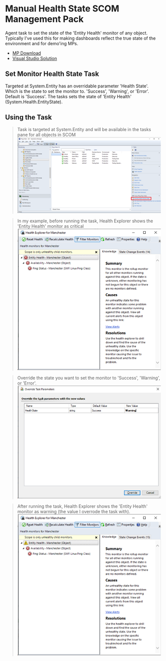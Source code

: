 # Manual Health State SCOM Management Pack

Agent task to set the state of the 'Entity Health' monitor of any object. Typically I've used this for making dashboards reflect the true state of the environment and for demo'ing MPs.

* [MP Download](MPs)
* [Visual Studio Solution](<Manual Health State>)

## Set Monitor Health State Task

Targeted at System.Entity has an overridable parameter 'Health State'. Which is the state to set the monitor to. 'Success', 'Warning', or 'Error'. Default is 'Success'. The tasks sets the state of 'Entity Health' (System.Health.EntityState).

## Using the Task

>Task is targeted at System.Entity and will be available in the tasks pane for all objects in SCOM
![Set Entity Health Monitor State Task](<Screencaps/Set Entity Health Monitor State Task.png>)

>In my example, before running the task, Health Explorer shows the 'Entity Health' monitor as critical   
![Alt text](<Screencaps/Health Explorer Before.png>)

>Override the state you want to set the monitor to 'Success', 'Warning', or 'Error'.
![Alt text](<Screencaps/Set Entity Health Monitor State Task Override.png>)

>After running the task, Health Explorer shows the 'Entity Health' monitor as warning (the value I overrode the task with).   
![Alt text](<Health Explorer After.png>)
